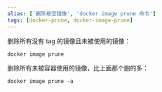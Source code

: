 ```yaml
---
alias: ['删除悬空镜像', 'docker image prune 命令']
tags: [docker-prune, docker-image-prune]
---
```


删除所有没有 tag 的镜像且未被使用的镜像：

```bash
docker image prune
```

删除所有未被容器使用的镜像，比上面那个删的多：

```
docker image prune -a
```
